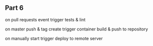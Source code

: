 ## Part 6

on pull requests event trigger tests & lint

on master push & tag create trigger container build & push to repository

on manually start trigger deploy to remote server